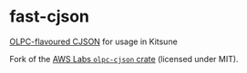 # fast-cjson

[OLPC-flavoured CJSON] for usage in Kitsune

Fork of the [AWS Labs `olpc-cjson` crate](https://github.com/awslabs/tough/tree/446a46086b1da3d462687bc8e0d3e82a807e46ee/olpc-cjson) (licensed under MIT).

[OLPC-flavoured CJSON]: https://wiki.laptop.org/go/Canonical_JSON
